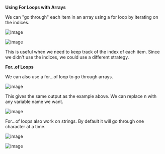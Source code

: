 **Using For Loops with Arrays**

We can "go through" each item in an array using a for loop by iterating on the indices.

![image](https://github.com/Sshiril/Javascript/assets/113382540/acd096ac-ab61-4b2b-91fc-1de6f248b02f)

![image](https://github.com/Sshiril/Javascript/assets/113382540/821aa8d5-7140-4e0b-a8b6-9f2d9f83913a)

This is useful when we need to keep track of the index of each item. Since we didn't use the indices, we could use a different strategy.

**For..of Loops**

We can also use a for...of loop to go through arrays.

![image](https://github.com/Sshiril/Javascript/assets/113382540/99c4df85-a2ae-4f9c-a705-01b2cc96f029)

This gives the same output as the example above. We can replace n with any variable name we want.

![image](https://github.com/Sshiril/Javascript/assets/113382540/908d3130-681b-4eff-8426-714f73437773)

For...of loops also work on strings. By default it will go through one character at a time.

![image](https://github.com/Sshiril/Javascript/assets/113382540/481953af-09de-4f58-8f6b-7ce7c25db084)



![image](https://github.com/Sshiril/Javascript/assets/113382540/e60eb5e9-0c33-477a-a6e1-00861c9fe7eb)





